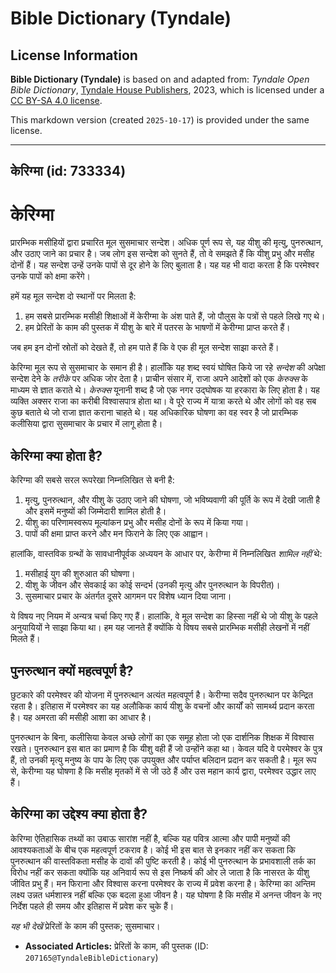 # Bible Dictionary (Tyndale)

## License Information

**Bible Dictionary (Tyndale)** is based on and adapted from: _Tyndale Open Bible Dictionary_, [Tyndale House Publishers](https://tyndaleopenresources.com/), 2023, which is licensed under a [CC BY-SA 4.0 license](https://creativecommons.org/licenses/by-sa/4.0/legalcode.en).

This markdown version (created `2025-10-17`) is provided under the same license.



--------------------------------

## केरिग्मा (id: 733334)

केरिग्मा
========

प्रारम्भिक मसीहियों द्वारा प्रचारित मूल सुसमाचार सन्देश। अधिक पूर्ण रूप से, यह यीशु की मृत्यु, पुनरुत्थान, और उठाए जाने का प्रचार है। जब लोग इस सन्देश को सुनते हैं, तो वे समझते हैं कि यीशु प्रभु और मसीह दोनों हैं। यह सन्देश उन्हें उनके पापों से दूर होने के लिए बुलाता है। यह यह भी वादा करता है कि परमेश्वर उनके पापों को क्षमा करेंगे।

हमें यह मूल सन्देश दो स्थानों पर मिलता है:

1. हम सबसे प्रारम्भिक मसीही शिक्षाओं में केरीग्मा के अंश पाते हैं, जो पौलुस के पत्रों से पहले लिखे गए थे।
2. हम प्रेरितों के काम की पुस्तक में यीशु के बारे में पतरस के भाषणों में केरीग्मा प्राप्त करते हैं।

जब हम इन दोनों स्रोतों को देखते हैं, तो हम पाते हैं कि वे एक ही मूल सन्देश साझा करते हैं।

केरिग्मा मूल रूप से सुसमाचार के समान ही है। हालाँकि यह शब्द स्वयं घोषित किये जा रहे *सन्देश* की अपेक्षा सन्देश देने के *तरीके* पर अधिक जोर देता है। प्राचीन संसार में, राजा अपने आदेशों को एक *केरुक्स* के माध्यम से ज्ञात कराते थे। *केरुक्स* यूनानी शब्द है जो एक नगर उद्घोषक या हरकारा के लिए होता है। यह व्यक्ति अक्सर राजा का करीबी विश्वासपात्र होता था। वे पूरे राज्य में यात्रा करते थे और लोगों को वह सब कुछ बताते थे जो राजा ज्ञात कराना चाहते थे। यह अधिकारिक घोषणा का वह स्वर है जो प्रारम्भिक कलीसिया द्वारा सुसमाचार के प्रचार में लागू होता है।

केरिग्मा क्या होता है?
----------------------

केरिग्मा की सबसे सरल रूपरेखा निम्नलिखित से बनी है:

1. मृत्यु, पुनरुत्थान, और यीशु के उठाए जाने की घोषणा, जो भविष्यवाणी की पूर्ति के रूप में देखी जाती है और इसमें मनुष्यों की जिम्मेदारी शामिल होती है।
2. यीशु का परिणामस्वरूप मूल्यांकन प्रभु और मसीह दोनों के रूप में किया गया।
3. पापों की क्षमा प्राप्त करने और मन फिराने के लिए एक आह्वान।

हालांकि, वास्तविक ग्रन्थों के सावधानीपूर्वक अध्ययन के आधार पर, केरीग्मा में निम्नलिखित *शामिल नहीं* थे:

1. मसीहाई युग की शुरुआत की घोषणा।
2. यीशु के जीवन और सेवकाई का कोई सन्दर्भ (उनकी मृत्यु और पुनरुत्थान के विपरीत)।
3. सुसमाचार प्रचार के अंतर्गत दूसरे आगमन पर विशेष ध्यान दिया जाना।

ये विषय नए नियम में अन्यत्र चर्चा किए गए हैं। हालांकि, वे मूल सन्देश का हिस्सा नहीं थे जो यीशु के पहले अनुयायियों ने साझा किया था। हम यह जानते हैं क्योंकि ये विषय सबसे प्रारम्भिक मसीही लेखनों में नहीं मिलते हैं।

पुनरुत्थान क्यों महत्वपूर्ण है?
-------------------------------

छुटकारे की परमेश्वर की योजना में पुनरुत्थान अत्यंत महत्वपूर्ण है। केरीग्मा सदैव पुनरुत्थान पर केन्द्रित रहता है। इतिहास में परमेश्वर का यह अलौकिक कार्य यीशु के वचनों और कार्यों को सामर्थ्य प्रदान करता है। यह अमरता की मसीही आशा का आधार है।

पुनरुत्थान के बिना, कलीसिया केवल अच्छे लोगों का एक समूह होता जो एक दार्शनिक शिक्षक में विश्वास रखते। पुनरुत्थान इस बात का प्रमाण है कि यीशु वही हैं जो उन्होंने कहा था। केवल यदि वे परमेश्वर के पुत्र हैं, तो उनकी मृत्यु मनुष्य के पाप के लिए एक उपयुक्त और पर्याप्त बलिदान प्रदान कर सकती है। मूल रूप से, केरीग्मा यह घोषणा है कि मसीह मृतकों में से जी उठे हैं और उस महान कार्य द्वारा, परमेश्वर उद्धार लाए हैं।

केरिग्मा का उद्देश्य क्या होता है?
----------------------------------

केरिग्मा ऐतिहासिक तथ्यों का उबाऊ सारांश नहीं है, बल्कि यह पवित्र आत्मा और पापी मनुष्यों की आवश्यकताओं के बीच एक महत्वपूर्ण टकराव है। कोई भी इस बात से इनकार नहीं कर सकता कि पुनरुत्थान की वास्तविकता मसीह के दावों की पुष्टि करती है। कोई भी पुनरुत्थान के प्रभावशाली तर्क का विरोध नहीं कर सकता क्योंकि यह अनिवार्य रूप से इस निष्कर्ष की ओर ले जाता है कि नासरत के यीशु जीवित प्रभु हैं। मन फिराना और विश्वास करना परमेश्वर के राज्य में प्रवेश करना है। केरिग्मा का अन्तिम लक्ष्य उन्नत धर्मशास्त्र नहीं बल्कि एक बदला हुआ जीवन है। यह घोषणा है कि मसीह में अनन्त जीवन के नए निर्देश पहले ही समय और इतिहास में प्रवेश कर चुके हैं।

*यह भी देखें* प्रेरितों के काम की पुस्तक; सुसमाचार।

* **Associated Articles:** प्रेरितों के काम, की पुस्तक (ID: `207165@TyndaleBibleDictionary`)

